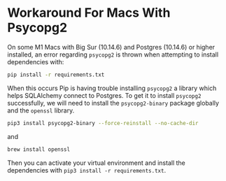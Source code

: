 # Workaround For Macs With Psycopg2

On some M1 Macs with Big Sur (10.14.6) and Postgres (10.14.6) or higher installed, an error regarding `psycopg2` is thrown when attempting to install dependencies with:

```bash
pip install -r requirements.txt
```

When this occurs Pip is having trouble installing `psycopg2` a library which helps SQLAlchemy connect to Postgres. To get it to install  `psycopg2` successfully, we will need to install the `psycopg2-binary` package globally and the `openssl` library.

```bash
pip3 install psycopg2-binary --force-reinstall --no-cache-dir
```

and

```bash
brew install openssl
```

Then you can activate your virtual environment and install the dependencies with `pip3 install -r requirements.txt`.
